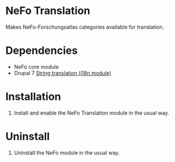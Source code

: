# NeFo Translation
Makes NeFo-Forschungsatlas categories available for translation.

# Dependencies
* NeFo core module
* Drupal 7 [String translation (i18n module)](https://www.drupal.org/project/i18n)

# Installation
1. Install and enable the NeFo Translation module in the usual way.

# Uninstall
1. Uninstall the NeFo module in the usual way.

